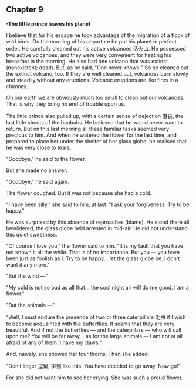 ## Chapter 9

**-The little prince leaves his planet**



I believe that for his escape he took advantage of the migration of a flock of wild birds. On the morning of his departure he put his planet in perfect order. He carefully cleaned out his active volcanoes 活火山. He possessed two active volcanoes; and they were very convenient for heating his breakfast in the morning. He also had one volcano that was extinct (nonexistent; dead). But, as he said, "One never knows!" So he cleaned out the extinct volcano, too. If they are well cleaned out, volcanoes burn slowly and steadily,without any eruptions. Volcanic eruptions are like fires in a chimney.

On our earth we are obviously much too small to clean out our volcanoes. That is why they bring no end of trouble upon us.

The little prince also pulled up, with a certain sense of dejection 沮丧, the last little shoots of the baobabs. He believed that he would never want to return. But on this last morning all these familiar tasks seemed very precious to him. And when he watered the flower for the last time, and prepared to place her under the shelter of her glass globe, he realised that he was very close to tears.

"Goodbye," he said to the flower.

But she made no answer.

"Goodbye," he said again.

The flower coughed. But it was not because she had a cold.

"I have been silly," she said to him, at last. "I ask your forgiveness. Try to be happy."

He was surprised by this absence of reproaches (blame). He stood there all bewildered, the glass globe held arrested in mid-air. He did not understand this quiet sweetness.

"Of course I love you," the flower said to him. "It is my fault that you have not known it all the while. That is of no importance. But you — you have been just as foolish as I. Try to be happy... let the glass globe be. I don't want it any more."

"But the wind —"

"My cold is not so bad as all that... the cool night air will do me good. I am a flower."

"But the animals —" 

"Well, I must endure the presence of two or three caterpillars 毛虫 if I wish to become acquainted with the butterflies. It seems that they are very beautiful. And if not the butterflies — and the caterpillars — who will call upon me? You will be far away... as for the large animals — I am not at all afraid of any of them. I have
my claws."

And, naïvely, she showed her four thorns. Then she added:

"Don’t linger 逗留, 徘徊 like this. You have decided to go away. Now go!"

For she did not want him to see her crying. She was such a proud flower. 
